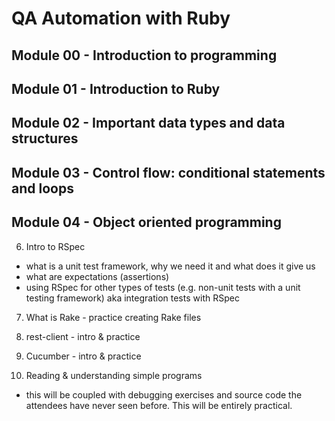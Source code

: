 # QA Automation with Ruby


## Module 00 - Introduction to programming

## Module 01 - Introduction to Ruby

## Module 02 - Important data types and data structures

## Module 03 - Control flow: conditional statements and loops

## Module 04 - Object oriented programming

6) Intro to RSpec
- what is a unit test framework, why we need it and what does it give us
- what are expectations (assertions)
- using RSpec for other types of tests (e.g. non-unit tests with a unit testing
framework) aka integration tests with RSpec

7) What is Rake - practice creating Rake files

8) rest-client - intro & practice

9) Cucumber - intro & practice

10) Reading & understanding simple programs
- this will be coupled with debugging exercises and source code the attendees
have never seen before. This will be entirely practical.

